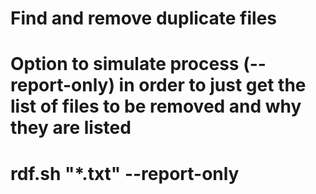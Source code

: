 # Find and remove duplicate files 
# Option to simulate process (--report-only) in order to just get the list of files to be removed and why they are listed
#
#    rdf.sh "*.txt" --report-only
